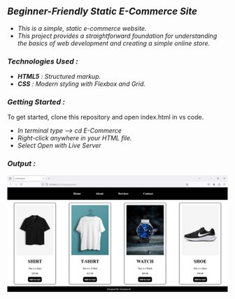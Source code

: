## *Beginner-Friendly Static E-Commerce Site*
+ *This is a simple, static e-commerce website.*
+ *This project provides a straightforward foundation for understanding the basics of web development and creating a simple online store.*

### *Technologies Used :*
+ ***HTML5** : Structured markup.*
+ ***CSS** : Modern styling with Flexbox and Grid.*

### *Getting Started :*
To get started, clone this repository and open index.html in vs code.
+ *In terminal type --> cd E-Commerce*
+ *Right-click anywhere in your HTML file.*
+ *Select Open with Live Server*

### *Output :*
  ![Sample Output](E-Commerce/images/output.png)
